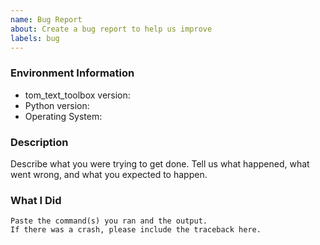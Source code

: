 ```yaml
---
name: Bug Report
about: Create a bug report to help us improve
labels: bug
---
```


<!-- Please search existing issues to avoid creating duplicates. -->

### Environment Information

-   tom_text_toolbox version:
-   Python version:
-   Operating System:

### Description

Describe what you were trying to get done.
Tell us what happened, what went wrong, and what you expected to happen.

### What I Did

```
Paste the command(s) you ran and the output.
If there was a crash, please include the traceback here.
```
